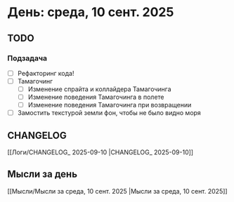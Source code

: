 # День: среда, 10 сент. 2025

## TODO

### Подзадача
- [ ] Рефакторинг кода!
- [ ] Тамагочинг
	- [ ] Изменение спрайта и коллайдера Тамагочинга
	- [ ] Изменение поведения Тамагочинга в полете
	- [ ] Изменение поведения Тамагочинга при возвращении
- [ ] Замостить текстурой земли фон, чтобы не было видно моря

## CHANGELOG

[[Логи/CHANGELOG_ 2025-09-10 |CHANGELOG_ 2025-09-10]]

## Мысли за день

[[Мысли/Мысли за среда, 10 сент. 2025 |Мысли за среда, 10 сент. 2025]]